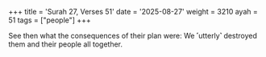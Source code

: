 +++
title = 'Surah 27, Verses 51'
date = '2025-08-27'
weight = 3210
ayah = 51
tags = ["people"]
+++

See then what the consequences of their plan were: We ˹utterly˺ destroyed them and their people all together.